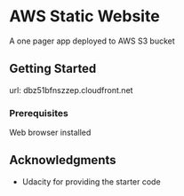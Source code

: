 # AWS Static Website

A one pager app deployed to AWS S3 bucket

## Getting Started

url: dbz51bfnszzep.cloudfront.net

### Prerequisites

Web browser installed


## Acknowledgments

* Udacity for providing the starter code
